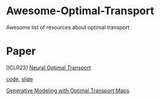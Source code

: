 # Awesome-Optimal-Transport
Awesome list of resources about optimal transport

# Paper

[ICLR23] [Neural Optimal Transport](https://openreview.net/forum?id=d8CBRlWNkqH)

 [code](https://github.com/iamalexkorotin/NeuralOptimalTransport), [slide](https://drive.google.com/file/d/1ce-Ge7IaA3_K5DVwa5cRbdxO9yFMBvh1/view)
 
 
[Generative Modeling with Optimal Transport Maps](https://github.com/LituRout/OptimalTransportModeling)
